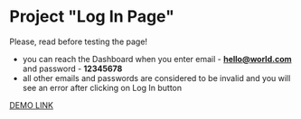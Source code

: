 # Project "Log In Page"

Please, read before testing the page!

- you can reach the Dashboard when you enter email - **hello@world.com** and password - **12345678**
- all other emails and passwords are considered to be invalid 
  and you will see an error after clicking on Log In button

[DEMO LINK](https://innatereshchenko.github.io/log_in_page/)

